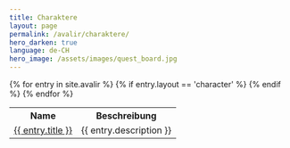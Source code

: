 ```yaml
---
title: Charaktere
layout: page
permalink: /avalir/charaktere/
hero_darken: true
language: de-CH
hero_image: /assets/images/quest_board.jpg
---
```


<table>
  <tr>
    <th>Name</th>
    <th>Beschreibung</th>
  </tr>
{% for entry in site.avalir %}
{% if entry.layout == 'character' %}
  <tr>
    <td><a href="{{ entry.permalink }}">{{ entry.title }}</a></td>
    <td>{{ entry.description }}</td>
  </tr>
{% endif %}
{% endfor %}
</table>
